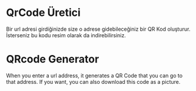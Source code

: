 # QrCode Üretici
Bir url adresi girdiğinizde size o adrese gidebileceğiniz bir QR Kod oluşturur. İsterseniz bu kodu resim olarak da indirebilirsiniz.
# QRcode Generator
When you enter a url address, it generates a QR Code that you can go to that address. If you want, you can also download this code as a picture.

